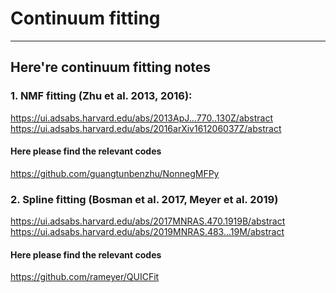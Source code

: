 # Continuum fitting 

----

## Here're continuum fitting notes

### 1. NMF fitting (Zhu et al. 2013, 2016):
   https://ui.adsabs.harvard.edu/abs/2013ApJ...770..130Z/abstract <br>
   https://ui.adsabs.harvard.edu/abs/2016arXiv161206037Z/abstract <br>

#### Here please find the relevant codes
   https://github.com/guangtunbenzhu/NonnegMFPy

### 2. Spline fitting (Bosman et al. 2017, Meyer et al. 2019)
   https://ui.adsabs.harvard.edu/abs/2017MNRAS.470.1919B/abstract <br>
   https://ui.adsabs.harvard.edu/abs/2019MNRAS.483...19M/abstract <br>

#### Here please find the relevant codes
   https://github.com/rameyer/QUICFit

